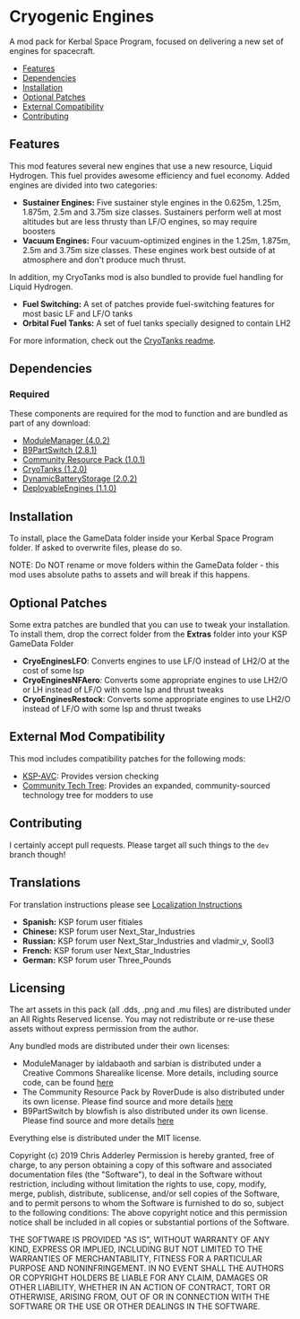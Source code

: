 # Cryogenic Engines

A mod pack for Kerbal Space Program, focused on delivering a new set of engines for spacecraft.

* [Features](#features)
* [Dependencies](#dependencies)
* [Installation](#installation)
* [Optional Patches](#optional-patches)
* [External Compatibility](#features)
* [Contributing](#contributing)

## Features

This mod features several new engines that use a new resource, Liquid Hydrogen. This fuel provides awesome efficiency and fuel economy. Added engines are divided into two categories:

* **Sustainer Engines:** Five sustainer style engines in the 0.625m, 1.25m, 1.875m, 2.5m and 3.75m size classes. Sustainers perform well at most altitudes but are less thrusty than LF/O engines, so may require boosters
* **Vacuum Engines:** Four vacuum-optimized engines in the 1.25m, 1.875m, 2.5m and 3.75m size classes. These engines work best outside of at atmosphere and don't produce much thrust.

In addition, my CryoTanks mod is also bundled to provide fuel handling for Liquid Hydrogen.

* **Fuel Switching:** A set of patches provide fuel-switching features for most basic LF and LF/O tanks
* **Orbital Fuel Tanks:** A set of fuel tanks specially designed to contain LH2

For more information, check out the [CryoTanks readme](https://github.com/ChrisAdderley/CryoTanks/blob/master/README.md).

## Dependencies

### Required
These components are required for the mod to function and are bundled as part of any download:
* [ModuleManager (4.0.2)](https://github.com/sarbian/ModuleManager)
* [B9PartSwitch (2.8.1)](https://github.com/blowfishpro/B9PartSwitch)
* [Community Resource Pack (1.0.1)](https://github.com/BobPalmer/CommunityResourcePack)
* [CryoTanks (1.2.0)](https://github.com/ChrisAdderley/CryoTanks)
* [DynamicBatteryStorage (2.0.2)](https://github.com/ChrisAdderley/DynamicBatteryStorage)
* [DeployableEngines (1.1.0)](https://github.com/ChrisAdderley/DeployableEngines)

## Installation

To install, place the GameData folder inside your Kerbal Space Program folder. If asked to overwrite files, please do so.

NOTE: Do NOT rename or move folders within the GameData folder - this mod uses absolute paths to assets and will break if this happens.

## Optional Patches

Some extra patches are bundled that you can use to tweak your installation. To install them, drop the correct folder from the **Extras** folder into your KSP GameData Folder

* **CryoEnginesLFO**: Converts engines to use LF/O instead of LH2/O at the cost of some Isp
* **CryoEnginesNFAero**: Converts some appropriate engines to use LH2/O or LH instead of LF/O with some Isp and thrust tweaks
* **CryoEnginesRestock**: Converts some appropriate engines to use LH2/O instead of LF/O with some Isp and thrust tweaks

## External Mod Compatibility

This mod includes compatibility patches for the following mods:
* [KSP-AVC](https://github.com/CYBUTEK/KSPAddonVersionChecker): Provides version checking
* [Community Tech Tree](https://github.com/ChrisAdderley/CommunityTechTree): Provides an expanded, community-sourced technology tree for modders to use

## Contributing

I certainly accept pull requests. Please target all such things to the `dev` branch though!

## Translations

For translation instructions please see [Localization Instructions](https://github.com/ChrisAdderley/CryoEngines/blob/master/GameData/CryoEngines/Localization/Localization.md)

* **Spanish:** KSP forum user fitiales
* **Chinese:** KSP forum user Next_Star_Industries
* **Russian:** KSP forum user Next_Star_Industries and vladmir_v, Sooll3
* **French:** KSP forum user Next_Star_Industries
* **German:** KSP forum user Three_Pounds

## Licensing

The art assets in this pack (all .dds, .png and .mu files) are distributed under an All Rights Reserved license. You may not redistribute or re-use these assets without express permission from the author.

Any bundled mods are distributed under their own licenses:
* ModuleManager by ialdabaoth and sarbian is distributed under a Creative Commons Sharealike license. More details, including source code, can be found [here](http://forum.kerbalspaceprogram.com/threads/31342-0-20-ModuleManager-1-3-for-all-your-stock-modding-needs?p=528607&viewfull=1#post528607)
* The Community Resource Pack by RoverDude is also distributed under its own license. Please find source and more details [here](https://github.com/BobPalmer/CommunityResourcePack)
* B9PartSwitch by blowfish is also distributed under its own license. Please find source and more details [here](https://github.com/blowfishpro/B9PartSwitch)

Everything else is distributed under the MIT license.

Copyright (c) 2019 Chris Adderley
Permission is hereby granted, free of charge, to any person obtaining a copy of this software and associated documentation files (the "Software"), to deal in the Software without restriction, including without limitation the rights to use, copy, modify, merge, publish, distribute, sublicense, and/or sell copies of the Software, and to permit persons to whom the Software is furnished to do so, subject to the following conditions: The above copyright notice and this permission notice shall be included in all copies or substantial portions of the Software.

THE SOFTWARE IS PROVIDED "AS IS", WITHOUT WARRANTY OF ANY KIND, EXPRESS OR IMPLIED, INCLUDING BUT NOT LIMITED TO THE WARRANTIES OF MERCHANTABILITY, FITNESS FOR A PARTICULAR PURPOSE AND NONINFRINGEMENT. IN NO EVENT SHALL THE AUTHORS OR COPYRIGHT HOLDERS BE LIABLE FOR ANY CLAIM, DAMAGES OR OTHER LIABILITY, WHETHER IN AN ACTION OF CONTRACT, TORT OR OTHERWISE, ARISING FROM, OUT OF OR IN CONNECTION WITH THE SOFTWARE OR THE USE OR OTHER DEALINGS IN THE SOFTWARE.
